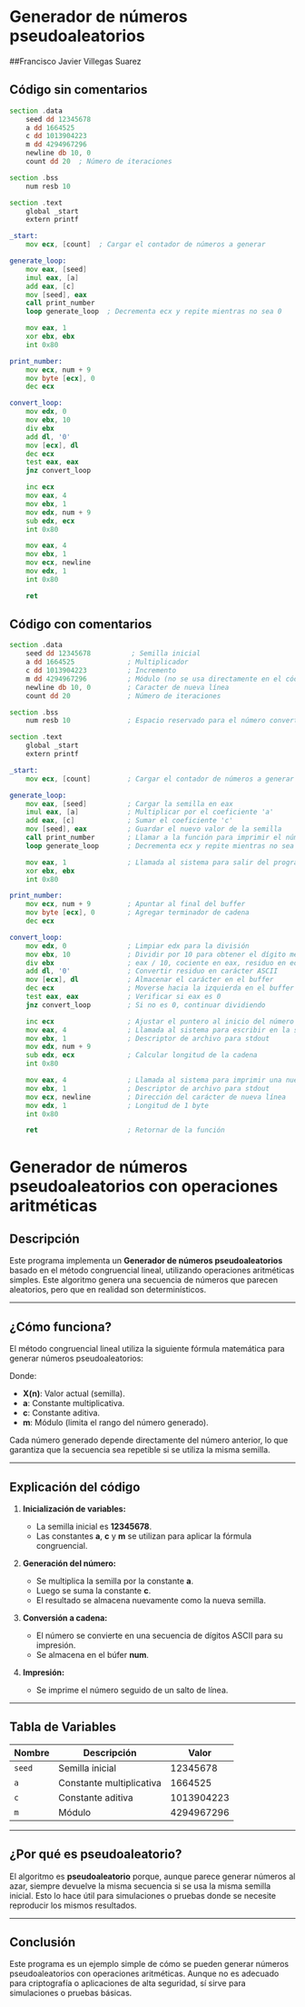 # Generador de números pseudoaleatorios
 ##Francisco Javier Villegas Suarez
## Código sin comentarios
```asm
section .data
    seed dd 12345678
    a dd 1664525
    c dd 1013904223
    m dd 4294967296
    newline db 10, 0
    count dd 20  ; Número de iteraciones

section .bss
    num resb 10

section .text
    global _start
    extern printf

_start:
    mov ecx, [count]  ; Cargar el contador de números a generar

generate_loop:
    mov eax, [seed]
    imul eax, [a]
    add eax, [c]
    mov [seed], eax
    call print_number
    loop generate_loop  ; Decrementa ecx y repite mientras no sea 0

    mov eax, 1
    xor ebx, ebx
    int 0x80

print_number:
    mov ecx, num + 9
    mov byte [ecx], 0
    dec ecx

convert_loop:
    mov edx, 0
    mov ebx, 10
    div ebx
    add dl, '0'
    mov [ecx], dl
    dec ecx
    test eax, eax
    jnz convert_loop

    inc ecx
    mov eax, 4
    mov ebx, 1
    mov edx, num + 9
    sub edx, ecx
    int 0x80

    mov eax, 4
    mov ebx, 1
    mov ecx, newline
    mov edx, 1
    int 0x80

    ret
```

## Código con comentarios
```asm
section .data
    seed dd 12345678          ; Semilla inicial
    a dd 1664525             ; Multiplicador
    c dd 1013904223          ; Incremento
    m dd 4294967296          ; Módulo (no se usa directamente en el código)
    newline db 10, 0         ; Caracter de nueva línea
    count dd 20              ; Número de iteraciones

section .bss
    num resb 10              ; Espacio reservado para el número convertido en string

section .text
    global _start
    extern printf

_start:
    mov ecx, [count]         ; Cargar el contador de números a generar

generate_loop:
    mov eax, [seed]          ; Cargar la semilla en eax
    imul eax, [a]            ; Multiplicar por el coeficiente 'a'
    add eax, [c]             ; Sumar el coeficiente 'c'
    mov [seed], eax          ; Guardar el nuevo valor de la semilla
    call print_number        ; Llamar a la función para imprimir el número
    loop generate_loop       ; Decrementa ecx y repite mientras no sea 0

    mov eax, 1               ; Llamada al sistema para salir del programa
    xor ebx, ebx
    int 0x80

print_number:
    mov ecx, num + 9         ; Apuntar al final del buffer
    mov byte [ecx], 0        ; Agregar terminador de cadena
    dec ecx

convert_loop:
    mov edx, 0               ; Limpiar edx para la división
    mov ebx, 10              ; Dividir por 10 para obtener el dígito menos significativo
    div ebx                  ; eax / 10, cociente en eax, residuo en edx
    add dl, '0'              ; Convertir residuo en carácter ASCII
    mov [ecx], dl            ; Almacenar el carácter en el buffer
    dec ecx                  ; Moverse hacia la izquierda en el buffer
    test eax, eax            ; Verificar si eax es 0
    jnz convert_loop         ; Si no es 0, continuar dividiendo

    inc ecx                  ; Ajustar el puntero al inicio del número
    mov eax, 4               ; Llamada al sistema para escribir en la salida estándar
    mov ebx, 1               ; Descriptor de archivo para stdout
    mov edx, num + 9
    sub edx, ecx             ; Calcular longitud de la cadena
    int 0x80

    mov eax, 4               ; Llamada al sistema para imprimir una nueva línea
    mov ebx, 1               ; Descriptor de archivo para stdout
    mov ecx, newline         ; Dirección del carácter de nueva línea
    mov edx, 1               ; Longitud de 1 byte
    int 0x80

    ret                      ; Retornar de la función
```

# Generador de números pseudoaleatorios con operaciones aritméticas

## Descripción
Este programa implementa un **Generador de números pseudoaleatorios** basado en el método congruencial lineal, utilizando operaciones aritméticas simples. Este algoritmo genera una secuencia de números que parecen aleatorios, pero que en realidad son determinísticos.

---

## ¿Cómo funciona?
El método congruencial lineal utiliza la siguiente fórmula matemática para generar números pseudoaleatorios:



Donde:
- **X(n)**: Valor actual (semilla).
- **a**: Constante multiplicativa.
- **c**: Constante aditiva.
- **m**: Módulo (limita el rango del número generado).

Cada número generado depende directamente del número anterior, lo que garantiza que la secuencia sea repetible si se utiliza la misma semilla.

---

## Explicación del código

1. **Inicialización de variables:**
   - La semilla inicial es **12345678**.
   - Las constantes **a**, **c** y **m** se utilizan para aplicar la fórmula congruencial.
   
2. **Generación del número:**
   - Se multiplica la semilla por la constante **a**.
   - Luego se suma la constante **c**.
   - El resultado se almacena nuevamente como la nueva semilla.

3. **Conversión a cadena:**
   - El número se convierte en una secuencia de dígitos ASCII para su impresión.
   - Se almacena en el búfer **num**.

4. **Impresión:**
   - Se imprime el número seguido de un salto de línea.

---

## Tabla de Variables

| Nombre | Descripción           | Valor           |
|--------|---------------------|---------------|
| `seed` | Semilla inicial     | 12345678      |
| `a`    | Constante multiplicativa | 1664525      |
| `c`    | Constante aditiva   | 1013904223    |
| `m`    | Módulo             | 4294967296    |

---

## ¿Por qué es pseudoaleatorio?
El algoritmo es **pseudoaleatorio** porque, aunque parece generar números al azar, siempre devuelve la misma secuencia si se usa la misma semilla inicial. Esto lo hace útil para simulaciones o pruebas donde se necesite reproducir los mismos resultados.

---

## Conclusión
Este programa es un ejemplo simple de cómo se pueden generar números pseudoaleatorios con operaciones aritméticas. Aunque no es adecuado para criptografía o aplicaciones de alta seguridad, sí sirve para simulaciones o pruebas básicas.



